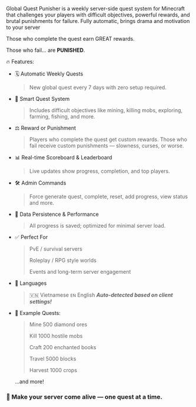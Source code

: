 Global Quest Punisher is a weekly server-side quest system for Minecraft that challenges your players with difficult objectives, powerful rewards, and brutal punishments for failure. Fully automatic, brings drama and motivation to your server

Those who complete the quest earn GREAT rewards.

Those who fail... are **PUNISHED**.

🔥 Features:

- 🗓️ Automatic Weekly Quests
  
  >   New global quest every 7 days with zero setup required.

- 🧠 Smart Quest System
  
  >   Includes difficult objectives like mining, killing mobs, exploring, farming, fishing, and more.
  
- ⚖️ Reward or Punishment
  
  >   Players who complete the quest get custom rewards.
  >   Those who fail receive custom punishments — slowness, curses, or worse.

- 📊 Real-time Scoreboard & Leaderboard
  
  >   Live updates show progress, completion, and top players.

- 🛠️ Admin Commands
  
  >   Force generate quest, complete, reset, add progress, view status and more.

- 💾 Data Persistence & Performance
  
  >   All progress is saved; optimized for minimal server load.

- ✅ Perfect For
  
  >   PvE / survival servers
  >   
  >   Roleplay / RPG style worlds
  >   
  >   Events and long-term server engagement

- 💬 Languages
  >   🇻🇳 Vietnamese 
  >   ᴇɴ English 
  **_Auto-detected based on client settings!_**

- 🔧 Example Quests:
  >   Mine 500 diamond ores
  >
  >   Kill 1000 hostile mobs
  >
  >   Craft 200 enchanted books
  >
  >   Travel 5000 blocks
  > 
  >   Harvest 1000 crops

    ...and more!

### 🚀 Make your server come alive — one quest at a time.
